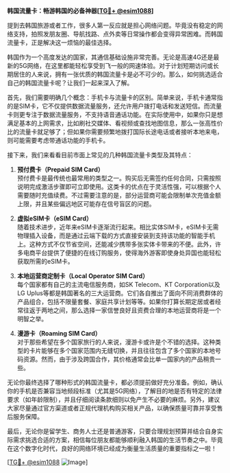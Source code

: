 **韩国流量卡：畅游韩国的必备神器[[TG💪+ @esim1088](https://t.me/s/esim1088)]**

提到去韩国旅游或者工作，很多人第一反应就是担心网络问题。毕竟没有稳定的网络支持，拍照发朋友圈、导航找路、点外卖等日常操作都会变得异常困难。而韩国流量卡，正是解决这一烦恼的最佳选择。

韩国作为一个高度发达的国家，其通信基础设施非常完善。无论是高速4G还是最新的5G网络，在这里都能轻松享受到飞一般的网速体验。对于计划短期访问或长期居住的人来说，拥有一张优质的韩国流量卡是必不可少的。那么，如何挑选适合自己的韩国流量卡呢？让我们一起来深入了解。

首先，我们需要明确几个概念：手机卡与流量卡的区别。简单来说，手机卡通常指的是SIM卡，它不仅提供数据流量服务，还允许用户拨打电话和发送短信。而流量卡则更专注于数据流量服务，不支持语音通话功能。在实际使用中，如果你只是想满足基本的上网需求，比如刷社交媒体、看视频或查找地图信息，那么一张高性价比的流量卡就足够了；但如果你需要频繁地拨打国际长途电话或者接听本地来电，则可能需要考虑带通话功能的手机卡。

接下来，我们来看看目前市面上常见的几种韩国流量卡类型及其特点：

1. **预付费卡（Prepaid SIM Card）**  
   预付费卡是最传统也最常用的类型之一。购买后无需签约任何合同，只需按照说明完成激活步骤即可立即使用。这类卡的优点在于灵活性强，可以根据个人需要随时充值续费。不过需要注意的是，部分运营商可能会限制单次充值金额上限，并且某些偏远地区可能存在信号盲区的问题。

2. **虚拟eSIM卡（eSIM Card）**  
   随着技术进步，近年来eSIM卡逐渐流行起来。相比实体SIM卡，eSIM卡无需物理插入设备，而是通过云端下载的方式直接安装到支持该功能的智能手机上。这种方式不仅节省空间，还能减少携带多张实体卡带来的不便。此外，许多电商平台提供了便捷的在线订购服务，使得海外游客即使身处异国也能轻松获取所需的eSIM卡。

3. **本地运营商定制卡（Local Operator SIM Card）**  
   每个国家都有自己的主流电信服务商，如SK Telecom、KT Corporation以及LG Uplus等都是韩国著名的三大运营商。它们各自推出了面向不同消费群体的产品组合，包括不限量套餐、家庭共享计划等等。如果你打算长期定居或者经常往返于两地之间，那么选择一家信誉良好且资费合理的本地运营商将是一个明智之举。

4. **漫游卡（Roaming SIM Card）**  
   对于那些希望在多个国家旅行的人来说，漫游卡或许是个不错的选择。这种类型的卡片能够在多个国家范围内无缝切换，并且往往包含了多个国家的本地号码资源。然而，由于涉及跨国合作，其价格通常会比单一国家内的产品稍贵一些。

无论你最终选择了哪种形式的韩国流量卡，都必须提前做好充分准备。例如，确认你的手机是否兼容当地频段标准（尤其是5G网络），了解目的地是否有特定的法律要求（如年龄限制），并且仔细阅读条款细则以免产生不必要的麻烦。另外，建议大家尽量通过官方渠道或者正规代理机构购买相关产品，以确保质量可靠并享受售后服务保障。

最后，无论你是留学生、商务人士还是普通游客，只要合理规划预算并结合自身实际需求挑选合适的方案，相信每位朋友都能够顺利融入韩国的生活节奏之中。毕竟在这个数字化时代，良好的网络环境已经成为衡量生活质量的重要指标之一啦！

[[TG💪+ @esim1088](https://t.me/s/esim1088) ![Image](https://i.postimg.cc/4NQfJmqS/Snipaste-2025-05-13-00-14-12.png)]